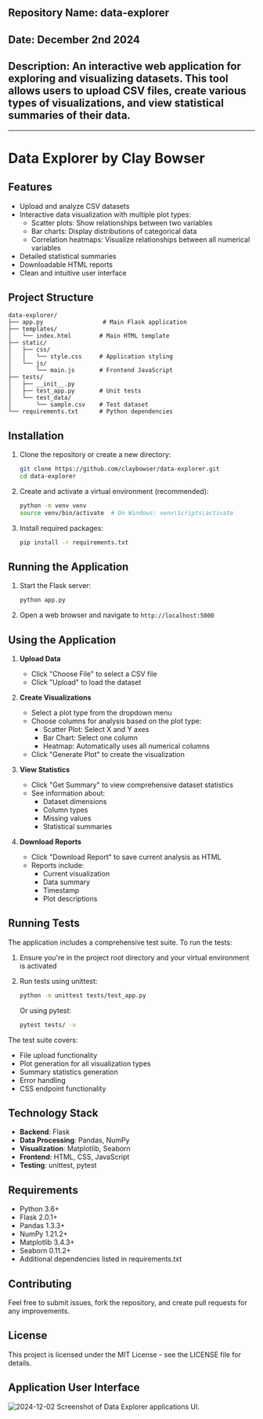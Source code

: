 ## Repository Name: data-explorer
## Date: December 2nd 2024
## Description: An interactive web application for exploring and visualizing datasets. This tool allows users to upload CSV files, create various types of visualizations, and view statistical summaries of their data.
---
# Data Explorer by Clay Bowser

## Features

- Upload and analyze CSV datasets
- Interactive data visualization with multiple plot types:
  - Scatter plots: Show relationships between two variables
  - Bar charts: Display distributions of categorical data
  - Correlation heatmaps: Visualize relationships between all numerical variables
- Detailed statistical summaries
- Downloadable HTML reports
- Clean and intuitive user interface

## Project Structure
```
data-explorer/
├── app.py                 # Main Flask application
├── templates/
│   └── index.html        # Main HTML template
├── static/
│   ├── css/
│   │   └── style.css     # Application styling
│   └── js/
│       └── main.js       # Frontend JavaScript
├── tests/
│   ├── __init__.py
│   ├── test_app.py       # Unit tests
│   └── test_data/
│       └── sample.csv    # Test dataset
└── requirements.txt      # Python dependencies
```

## Installation

1. Clone the repository or create a new directory:
   ```bash
   git clone https://github.com/claybowser/data-explorer.git
   cd data-explorer
   ```

2. Create and activate a virtual environment (recommended):
   ```bash
   python -m venv venv
   source venv/bin/activate  # On Windows: venv\Scripts\activate
   ```

3. Install required packages:
   ```bash
   pip install -r requirements.txt
   ```

## Running the Application

1. Start the Flask server:
   ```bash
   python app.py
   ```

2. Open a web browser and navigate to `http://localhost:5000`

## Using the Application

1. **Upload Data**
   - Click "Choose File" to select a CSV file
   - Click "Upload" to load the dataset

2. **Create Visualizations**
   - Select a plot type from the dropdown menu
   - Choose columns for analysis based on the plot type:
     - Scatter Plot: Select X and Y axes
     - Bar Chart: Select one column
     - Heatmap: Automatically uses all numerical columns
   - Click "Generate Plot" to create the visualization

3. **View Statistics**
   - Click "Get Summary" to view comprehensive dataset statistics
   - See information about:
     - Dataset dimensions
     - Column types
     - Missing values
     - Statistical summaries

4. **Download Reports**
   - Click "Download Report" to save current analysis as HTML
   - Reports include:
     - Current visualization
     - Data summary
     - Timestamp
     - Plot descriptions

## Running Tests

The application includes a comprehensive test suite. To run the tests:

1. Ensure you're in the project root directory and your virtual environment is activated

2. Run tests using unittest:
   ```bash
   python -m unittest tests/test_app.py
   ```
   
   Or using pytest:
   ```bash
   pytest tests/ -v
   ```

The test suite covers:
- File upload functionality
- Plot generation for all visualization types
- Summary statistics generation
- Error handling
- CSS endpoint functionality

## Technology Stack

- **Backend**: Flask
- **Data Processing**: Pandas, NumPy
- **Visualization**: Matplotlib, Seaborn
- **Frontend**: HTML, CSS, JavaScript
- **Testing**: unittest, pytest

## Requirements

- Python 3.6+
- Flask 2.0.1+
- Pandas 1.3.3+
- NumPy 1.21.2+
- Matplotlib 3.4.3+
- Seaborn 0.11.2+
- Additional dependencies listed in requirements.txt

## Contributing

Feel free to submit issues, fork the repository, and create pull requests for any improvements.

## License

This project is licensed under the MIT License - see the LICENSE file for details.

## Application User Interface
![2024-12-02 Screenshot of Data Explorer applications UI.](data-explorer-claybowser.png "2024-12-02 Screenshot of Data Explorer applications UI.")
